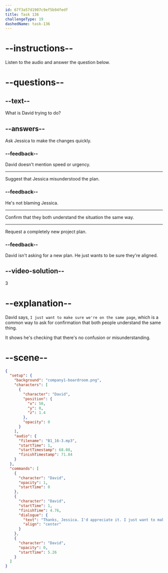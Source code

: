 ```yaml
---
id: 67f3a57d1907c9ef5b94fedf
title: Task 136
challengeType: 19
dashedName: task-136
---
```


<!-- (Audio) David: Thanks, Jessica. I'd appreciate it. I just want to make sure we're on the same page. -->

# --instructions--

Listen to the audio and answer the question below.

# --questions--

## --text--

What is David trying to do?

## --answers--

Ask Jessica to make the changes quickly.

### --feedback--

David doesn't mention speed or urgency.

---

Suggest that Jessica misunderstood the plan.

### --feedback--

He's not blaming Jessica.

---

Confirm that they both understand the situation the same way.

---

Request a completely new project plan.

### --feedback--

David isn't asking for a new plan. He just wants to be sure they're aligned.

## --video-solution--

3

# --explanation--

David says, `I just want to make sure we're on the same page`, which is a common way to ask for confirmation that both people understand the same thing.

It shows he's checking that there's no confusion or misunderstanding.

# --scene--

```json
{
  "setup": {
    "background": "company1-boardroom.png",
    "characters": [
      {
        "character": "David",
        "position": {
          "x": 50,
          "y": 0,
          "z": 1.4
        },
        "opacity": 0
      }
    ],
    "audio": {
      "filename": "B1_16-3.mp3",
      "startTime": 1,
      "startTimestamp": 68.08,
      "finishTimestamp": 71.84
    }
  },
  "commands": [
    {
      "character": "David",
      "opacity": 1,
      "startTime": 0
    },
    {
      "character": "David",
      "startTime": 1,
      "finishTime": 4.76,
      "dialogue": {
        "text": "Thanks, Jessica. I'd appreciate it. I just want to make sure we're on the same page.",
        "align": "center"
      }
    },
    {
      "character": "David",
      "opacity": 0,
      "startTime": 5.26
    }
  ]
}
```
